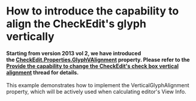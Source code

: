 # How to introduce the capability to align the CheckEdit's glyph vertically


<p><strong>Starting from version 2013 vol 2, we have introduced the <a href="https://documentation.devexpress.com/#WindowsForms/DevExpressXtraEditorsRepositoryBaseRepositoryItemCheckEdit_GlyphVAlignmenttopic">CheckEdit.Properties.GlyphVAlignment</a> property. Please refer to the <a href="https://www.devexpress.com/Support/Center/p/AS5395">Provide the capability to change the CheckEdit's check box vertical alignment</a> thread for details.</strong><br /><br />This example demonstrates how to implement the VerticalGlyphAlignment property, which will be actively used when calculating editor's View Info.</p>

<br/>


